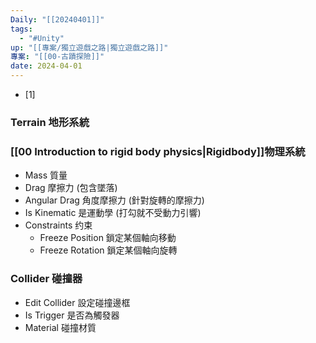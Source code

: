 ```yaml
---
Daily: "[[20240401]]"
tags:
  - "#Unity"
up: "[[專案/獨立遊戲之路|獨立遊戲之路]]"
專案: "[[00-古蹟探險]]"
date: 2024-04-01
---
```

- [1]                                                           
### Terrain 地形系統

### [[00 Introduction to rigid body physics|Rigidbody]]物理系統
- Mass 質量
- Drag 摩擦力 (包含墜落)
- Angular Drag 角度摩擦力 (針對旋轉的摩擦力)
- Is Kinematic 是運動學 (打勾就不受動力引響)
- Constraints 约束
	- Freeze Position    鎖定某個軸向移動
	- Freeze Rotation   鎖定某個軸向旋轉


### Collider 碰撞器
- Edit Collider   設定碰撞邊框
- Is Trigger  是否為觸發器
- Material   碰撞材質

